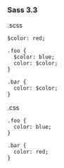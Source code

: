 ### Sass 3.3

.scss

<pre><code>$color: red;

.foo {
  $color: blue;
  color: $color;
}

.bar {
  color: $color;
}</code></pre>

.css

<pre><code>.foo {
  color: blue;
}

.bar {
  color: red;
}</code></pre>
